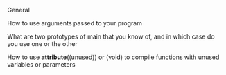 General

How to use arguments passed to your program

What are two prototypes of main that you know of, and in which case do you use one or the other

How to use __attribute__((unused)) or (void) to compile functions with unused variables or parameters
